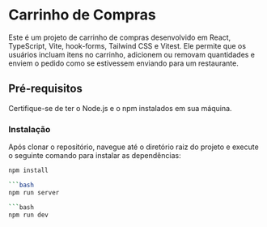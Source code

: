 # Carrinho de Compras

Este é um projeto de carrinho de compras desenvolvido em React, TypeScript, Vite, hook-forms, Tailwind CSS e Vitest. Ele permite que os usuários incluam itens no carrinho, adicionem ou removam quantidades e enviem o pedido como se estivessem enviando para um restaurante.

## Pré-requisitos

Certifique-se de ter o Node.js e o npm instalados em sua máquina.

### Instalação

Após clonar o repositório, navegue até o diretório raiz do projeto e execute o seguinte comando para instalar as dependências:

```bash
npm install

```bash
npm run server

```bash
npm run dev


